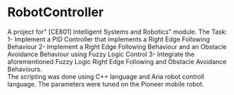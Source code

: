 # RobotController
A project for" [CE801] Intelligent Systems and Robotics" module. The Task: 1- Implement a PID Controller that implements a Right Edge Following Behaviour 2- Implement a Right Edge Following Behaviour and an Obstacle Avoidance Behaviour using Fuzzy Logic Control 3- Integrate the aforementioned Fuzzy Logic Right Edge Following and Obstacle Avoidance Behaviours.   
The scripting was done using C++ language and Aria robot controll language. The parameters were tuned on the Pioneer mobile robot.
